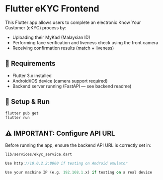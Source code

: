 # Flutter eKYC Frontend

This Flutter app allows users to complete an electronic Know Your Customer (eKYC) process by:
- Uploading their MyKad (Malaysian ID)
- Performing face verification and liveness check using the front camera
- Receiving confirmation results (match + liveness)

## 📱 Requirements

- Flutter 3.x installed
- Android/iOS device (camera support required)
- Backend server running (FastAPI — see backend readme)

## 🔧 Setup & Run

```bash
flutter pub get
flutter run
```

## ⚠️ IMPORTANT: Configure API URL

Before running the app, ensure the backend API URL is correctly set in:

```dart
lib/services/ekyc_service.dart

Use http://10.0.2.2:8000 if testing on Android emulator

Use your machine IP (e.g. 192.168.1.x) if testing on a real device

